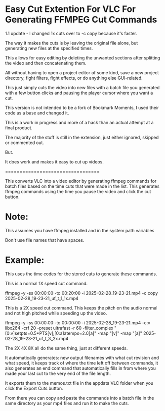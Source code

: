 # Easy Cut Extention For VLC For Generating FFMPEG Cut Commands


1.1 update - I changed 1x cuts over to -c copy because it's faster.


The way it makes the cuts is by leaving the original file alone, but generating new files at the specified times.


This allows for easy editing by deleting the unwanted sections after splitting the video and then concatenating them.


All without having to open a project editor of some kind, save a new project directory, fight filters, fight effects, or do anything else GUI-related.


This just simply cuts the video into new files with a batch file you generated with a few button clicks and pausing the player cursor where you want a cut.


This version is not intended to be a fork of Bookmark Moments, I used their code as a base and changed it.


This is a work in progress and more of a hack than an actual attempt at a final product.


The majority of the stuff is still in the extension, just either ignored, skipped or commented out.


But.


It does work and makes it easy to cut up videos.


=================================


This converts VLC into a video editor by generating ffmpeg commands for batch files based on the time cuts that were made in the list. This generates ffmpeg commands using the time you pause the video and click the cut button.


# Note:


This assumes you have ffmpeg installed and in the system path variables.


Don't use file names that have spaces.


# Example:


This uses the time codes for the stored cuts to generate these commands.


This is a normal 1X speed cut command.


ffmpeg -y -ss 00:00:00 -to 00:20:00 -i 2025-02-28_19-23-21.mp4 -c copy 2025-02-28_19-23-21_uf_t_1_1x.mp4


This is a 2X speed cut command. This keeps the pitch on the audio normal and not high pitched while speeding up the video.


ffmpeg -y -ss 00:00:00 -to 00:00:00 -i 2025-02-28_19-23-21.mp4 -c:v libx264 -crf 20 -preset ultrafast -r 60 -filter_complex "[0:v]setpts=0.5*PTS[v];[0:a]atempo=2.0[a]" -map "[v]" -map "[a]" 2025-02-28_19-23-21_uf_t_3_2x.mp4


The 2X 4X 8X all do the same thing, just at different speeds.


It automatically generates: new output filenames with what cut revision and what speed, it keeps track of where the time left off between commands, it also generates an end command that automatically fills in from where you made your last cut to the very end of the file length.


It exports them to the memos.txt file in the appdata VLC folder when you click the Export Cuts button.


From there you can copy and paste the commands into a batch file in the same directory as your mp4 files and run it to make the cuts.



